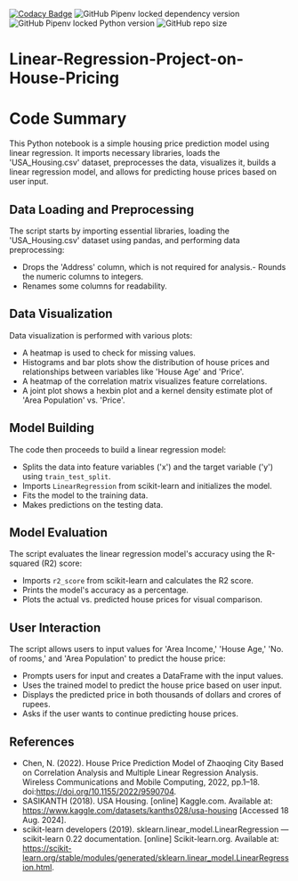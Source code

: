 [![Codacy Badge](https://app.codacy.com/project/badge/Grade/53d63a02e5ba41df9f48cf08ceb6d135)](https://app.codacy.com/gh/Abhinav330/Linear-Regression-Project-on-House-Pricing/dashboard?utm_source=gh&utm_medium=referral&utm_content=&utm_campaign=Badge_grade)
![GitHub Pipenv locked dependency version](https://img.shields.io/github/pipenv/locked/dependency-version/Abhinav330/Linear-Regression-Project-on-House-Pricing/seaborn)
![GitHub Pipenv locked Python version](https://img.shields.io/github/pipenv/locked/python-version/Abhinav330/Linear-Regression-Project-on-House-Pricing)
![GitHub repo size](https://img.shields.io/github/repo-size/Abhinav330/Linear-Regression-Project-on-House-Pricing)





# Linear-Regression-Project-on-House-Pricing

# Code Summary

This Python notebook is a simple housing price prediction model using linear regression. It imports necessary libraries, loads the 'USA_Housing.csv' dataset, preprocesses the data, visualizes it, builds a linear regression model, and allows for predicting house prices based on user input.

## Data Loading and Preprocessing

The script starts by importing essential libraries, loading the 'USA_Housing.csv' dataset using pandas, and performing data preprocessing:

- Drops the 'Address' column, which is not required for analysis.- Rounds the numeric columns to integers.
- Renames some columns for readability.

## Data Visualization

Data visualization is performed with various plots:
- A heatmap is used to check for missing values.
- Histograms and bar plots show the distribution of house prices and relationships between variables like 'House Age' and 'Price'.
- A heatmap of the correlation matrix visualizes feature correlations.
- A joint plot shows a hexbin plot and a kernel density estimate plot of 'Area Population' vs. 'Price'.

## Model Building

The code then proceeds to build a linear regression model:
- Splits the data into feature variables ('x') and the target variable ('y') using `train_test_split`.
- Imports `LinearRegression` from scikit-learn and initializes the model.
- Fits the model to the training data.
- Makes predictions on the testing data.

## Model Evaluation

The script evaluates the linear regression model's accuracy using the R-squared (R2) score:
- Imports `r2_score` from scikit-learn and calculates the R2 score.
- Prints the model's accuracy as a percentage.
- Plots the actual vs. predicted house prices for visual comparison.

## User Interaction

The script allows users to input values for 'Area Income,' 'House Age,' 'No. of rooms,' and 'Area Population' to predict the house price:
- Prompts users for input and creates a DataFrame with the input values.
- Uses the trained model to predict the house price based on user input.
- Displays the predicted price in both thousands of dollars and crores of rupees.
- Asks if the user wants to continue predicting house prices.

## References
- Chen, N. (2022). House Price Prediction Model of Zhaoqing City Based on Correlation Analysis and Multiple Linear Regression Analysis. Wireless Communications and Mobile Computing, 2022, pp.1–18. doi:<https://doi.org/10.1155/2022/9590704>.
- SASIKANTH (2018). USA Housing. [online] Kaggle.com. Available at: https://www.kaggle.com/datasets/kanths028/usa-housing [Accessed 18 Aug. 2024].
- scikit-learn developers (2019). sklearn.linear_model.LinearRegression — scikit-learn 0.22 documentation. [online] Scikit-learn.org. Available at: <https://scikit-learn.org/stable/modules/generated/sklearn.linear_model.LinearRegression.html>.
‌

